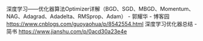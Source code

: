 深度学习——优化器算法Optimizer详解（BGD、SGD、MBGD、Momentum、NAG、Adagrad、Adadelta、RMSprop、Adam） - 郭耀华 - 博客园 https://www.cnblogs.com/guoyaohua/p/8542554.html
深度学习优化器总结 - 简书 https://www.jianshu.com/p/0acd30a23e4e

## 